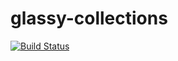 # glassy-collections
[![Build Status](https://travis-ci.org/coreyja/glassy-collections.svg?branch=master)](https://travis-ci.org/coreyja/glassy-collections)
